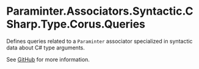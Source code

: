 # Paraminter.Associators.Syntactic.CSharp.Type.Corus.Queries

Defines queries related to a `Paraminter` associator specialized in syntactic data about C# type arguments.

See [GitHub](https://github.com/Paraminter/Paraminter.Associators.Syntactic.CSharp.Type.Corus) for more information.